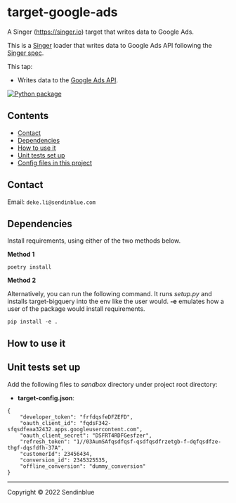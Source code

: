 # target-google-ads
A Singer (https://singer.io) target that writes data to Google Ads.

This is a [Singer](https://singer.io) loader that writes data to Google Ads API following the [Singer spec](https://github.com/singer-io/getting-started/blob/master/SPEC.md).

This tap: 

- Writes data to the [Google Ads API](https://developers.google.com/google-ads/api/docs/start). 

[![Python package](https://github.com/DTSL/target-google-ads/actions/workflows/python-package.yml/badge.svg)](https://github.com/DTSL/target-google-ads/actions/workflows/python-package.yml)

## Contents

- [Contact](#contact)
- [Dependencies](#dependencies)
- [How to use it](#how-to-use-it)
- [Unit tests set up](#unit-tests-set-up)
- [Config files in this project](#config-files-in-this-project)

## Contact

Email: `deke.li@sendinblue.com`

## Dependencies

Install requirements, using either of the two methods below.

**Method 1**
```
poetry install 
```

**Method 2**

Alternatively, you can run the following command. It runs *setup.py* and installs target-bigquery into the env like the user would. **-e** emulates how a user of the package would install requirements.
```
pip install -e .
```

## How to use it


## Unit tests set up

Add the following files to *sandbox* directory under project root directory:
- **target-config.json**: 
```
{
    "developer_token": "frfdqsfeDFZEFD",
    "oauth_client_id": "fqdsF342-sfqsdfeaa32432.apps.googleusercontent.com",
    "oauth_client_secret": "DSFRT4RDFGesfzer",
    "refresh_token": "1//03AumSAfqsdfqsf-qsdfqsdfrzetgb-f-dqfqsdfze-thgf-dqsfdfh-37A",
    "customerId": 23456434, 
    "conversion_id": 2345325535,
    "offline_conversion": "dummy_conversion"
}
```

---

Copyright &copy; 2022 Sendinblue
